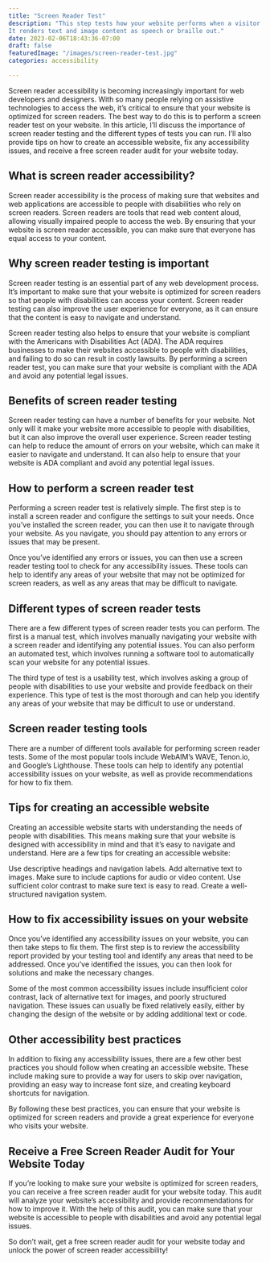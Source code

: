 ```yaml
---
title: "Screen Reader Test"
description: "This step tests how your website performs when a visitor is using a screen reader.
It renders text and image content as speech or braille out."
date: 2023-02-06T18:43:36-07:00
draft: false
featuredImage: "/images/screen-reader-test.jpg"
categories: accessibility

---
```


Screen reader accessibility is becoming increasingly important for web developers and designers. With so many people relying on assistive technologies to access the web, it’s critical to ensure that your website is optimized for screen readers. The best way to do this is to perform a screen reader test on your website. In this article, I’ll discuss the importance of screen reader testing and the different types of tests you can run. I’ll also provide tips on how to create an accessible website, fix any accessibility issues, and receive a free screen reader audit for your website today.

## What is screen reader accessibility?
Screen reader accessibility is the process of making sure that websites and web applications are accessible to people with disabilities who rely on screen readers. Screen readers are tools that read web content aloud, allowing visually impaired people to access the web. By ensuring that your website is screen reader accessible, you can make sure that everyone has equal access to your content.

## Why screen reader testing is important
Screen reader testing is an essential part of any web development process. It’s important to make sure that your website is optimized for screen readers so that people with disabilities can access your content. Screen reader testing can also improve the user experience for everyone, as it can ensure that the content is easy to navigate and understand.

Screen reader testing also helps to ensure that your website is compliant with the Americans with Disabilities Act (ADA). The ADA requires businesses to make their websites accessible to people with disabilities, and failing to do so can result in costly lawsuits. By performing a screen reader test, you can make sure that your website is compliant with the ADA and avoid any potential legal issues.

## Benefits of screen reader testing
Screen reader testing can have a number of benefits for your website. Not only will it make your website more accessible to people with disabilities, but it can also improve the overall user experience. Screen reader testing can help to reduce the amount of errors on your website, which can make it easier to navigate and understand. It can also help to ensure that your website is ADA compliant and avoid any potential legal issues.

## How to perform a screen reader test
Performing a screen reader test is relatively simple. The first step is to install a screen reader and configure the settings to suit your needs. Once you’ve installed the screen reader, you can then use it to navigate through your website. As you navigate, you should pay attention to any errors or issues that may be present.

Once you’ve identified any errors or issues, you can then use a screen reader testing tool to check for any accessibility issues. These tools can help to identify any areas of your website that may not be optimized for screen readers, as well as any areas that may be difficult to navigate.

## Different types of screen reader tests
There are a few different types of screen reader tests you can perform. The first is a manual test, which involves manually navigating your website with a screen reader and identifying any potential issues. You can also perform an automated test, which involves running a software tool to automatically scan your website for any potential issues.

The third type of test is a usability test, which involves asking a group of people with disabilities to use your website and provide feedback on their experience. This type of test is the most thorough and can help you identify any areas of your website that may be difficult to use or understand.

## Screen reader testing tools
There are a number of different tools available for performing screen reader tests. Some of the most popular tools include WebAIM’s WAVE, Tenon.io, and Google’s Lighthouse. These tools can help to identify any potential accessibility issues on your website, as well as provide recommendations for how to fix them.

## Tips for creating an accessible website
Creating an accessible website starts with understanding the needs of people with disabilities. This means making sure that your website is designed with accessibility in mind and that it’s easy to navigate and understand. Here are a few tips for creating an accessible website:

Use descriptive headings and navigation labels.
Add alternative text to images.
Make sure to include captions for audio or video content.
Use sufficient color contrast to make sure text is easy to read.
Create a well-structured navigation system.

## How to fix accessibility issues on your website
Once you’ve identified any accessibility issues on your website, you can then take steps to fix them. The first step is to review the accessibility report provided by your testing tool and identify any areas that need to be addressed. Once you’ve identified the issues, you can then look for solutions and make the necessary changes.

Some of the most common accessibility issues include insufficient color contrast, lack of alternative text for images, and poorly structured navigation. These issues can usually be fixed relatively easily, either by changing the design of the website or by adding additional text or code.

## Other accessibility best practices
In addition to fixing any accessibility issues, there are a few other best practices you should follow when creating an accessible website. These include making sure to provide a way for users to skip over navigation, providing an easy way to increase font size, and creating keyboard shortcuts for navigation.

By following these best practices, you can ensure that your website is optimized for screen readers and provide a great experience for everyone who visits your website.

## Receive a Free Screen Reader Audit for Your Website Today
If you’re looking to make sure your website is optimized for screen readers, you can receive a free screen reader audit for your website today. This audit will analyze your website’s accessibility and provide recommendations for how to improve it. With the help of this audit, you can make sure that your website is accessible to people with disabilities and avoid any potential legal issues.

So don’t wait, get a free screen reader audit for your website today and unlock the power of screen reader accessibility!